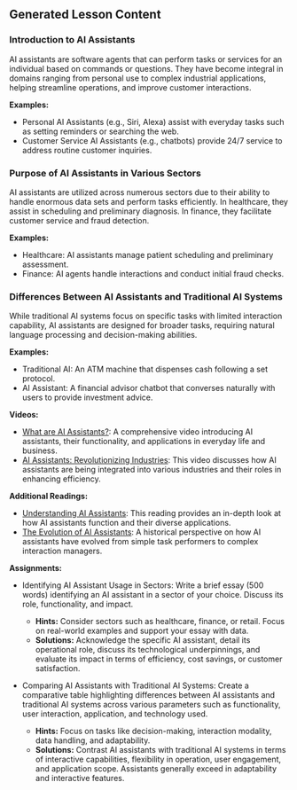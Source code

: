 

## Generated Lesson Content

### Introduction to AI Assistants

AI assistants are software agents that can perform tasks or services for an individual based on commands or questions. They have become integral in domains ranging from personal use to complex industrial applications, helping streamline operations, and improve customer interactions.

**Examples:**
- Personal AI Assistants (e.g., Siri, Alexa) assist with everyday tasks such as setting reminders or searching the web.
- Customer Service AI Assistants (e.g., chatbots) provide 24/7 service to address routine customer inquiries.

### Purpose of AI Assistants in Various Sectors

AI assistants are utilized across numerous sectors due to their ability to handle enormous data sets and perform tasks efficiently. In healthcare, they assist in scheduling and preliminary diagnosis. In finance, they facilitate customer service and fraud detection.

**Examples:**
- Healthcare: AI assistants manage patient scheduling and preliminary assessment.
- Finance: AI agents handle interactions and conduct initial fraud checks.

### Differences Between AI Assistants and Traditional AI Systems

While traditional AI systems focus on specific tasks with limited interaction capability, AI assistants are designed for broader tasks, requiring natural language processing and decision-making abilities.

**Examples:**
- Traditional AI: An ATM machine that dispenses cash following a set protocol.
- AI Assistant: A financial advisor chatbot that converses naturally with users to provide investment advice.

**Videos:**
- [What are AI Assistants?](https://example.com/ai_assistants_intro): A comprehensive video introducing AI assistants, their functionality, and applications in everyday life and business.
- [AI Assistants: Revolutionizing Industries](https://example.com/ai_industries): This video discusses how AI assistants are being integrated into various industries and their roles in enhancing efficiency.

**Additional Readings:**
- [Understanding AI Assistants](https://example.com/understanding_ai_assistants): This reading provides an in-depth look at how AI assistants function and their diverse applications.
- [The Evolution of AI Assistants](https://example.com/evolution_ai): A historical perspective on how AI assistants have evolved from simple task performers to complex interaction managers.

**Assignments:**
- Identifying AI Assistant Usage in Sectors: Write a brief essay (500 words) identifying an AI assistant in a sector of your choice. Discuss its role, functionality, and impact.
  - **Hints:** Consider sectors such as healthcare, finance, or retail. Focus on real-world examples and support your essay with data.
  - **Solutions:** Acknowledge the specific AI assistant, detail its operational role, discuss its technological underpinnings, and evaluate its impact in terms of efficiency, cost savings, or customer satisfaction.

- Comparing AI Assistants with Traditional AI Systems: Create a comparative table highlighting differences between AI assistants and traditional AI systems across various parameters such as functionality, user interaction, application, and technology used.
  - **Hints:** Focus on tasks like decision-making, interaction modality, data handling, and adaptability.
  - **Solutions:** Contrast AI assistants with traditional AI systems in terms of interactive capabilities, flexibility in operation, user engagement, and application scope. Assistants generally exceed in adaptability and interactive features.

